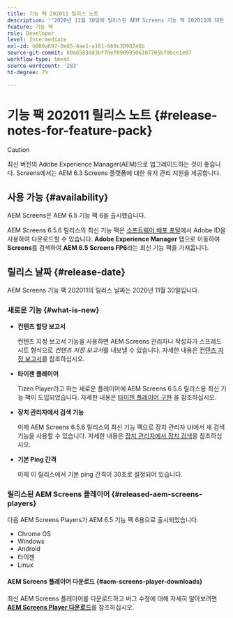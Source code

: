 ```yaml
---
title: 기능 팩 202011 릴리스 노트
description: '"2020년 11월 30일에 릴리스된 AEM Screens 기능 팩 202011에 대한 정보를 보려면 이 페이지를 따르십시오."'
feature: 기능 팩
role: Developer
level: Intermediate
exl-id: b080a697-0e65-4ae1-a161-669c3098246b
source-git-commit: 60a6583dd3bf79ef09099506107705bf0bce1e07
workflow-type: tm+mt
source-wordcount: '283'
ht-degree: 7%

---
```


# 기능 팩 202011 릴리스 노트 {#release-notes-for-feature-pack}

>[!CAUTION]
>최신 버전의 Adobe Experience Manager(AEM)으로 업그레이드하는 것이 좋습니다. Screens에서는 AEM 6.3 Screens 플랫폼에 대한 유지 관리 지원을 제공합니다.

## 사용 가능 {#availability}

AEM Screens은 AEM 6.5 기능 팩 6을 출시했습니다.

AEM Screens 6.5.6 릴리스의 최신 기능 팩은 [소프트웨어 배포 포털](https://experience.adobe.com/#/downloads/content/software-distribution/en/aem.html)에서 Adobe ID을 사용하여 다운로드할 수 있습니다. **Adobe Experience Manager** 탭으로 이동하여 **Screens**&#x200B;를 검색하여 **AEM 6.5 Screens FP6**&#x200B;라는 최신 기능 팩을 가져옵니다.

## 릴리스 날짜 {#release-date}

AEM Screens 기능 팩 202011의 릴리스 날짜는 2020년 11월 30일입니다.

### 새로운 기능 {#what-is-new}

* **컨텐츠 할당 보고서**

   컨텐츠 지정 보고서 기능을 사용하면 AEM Screens 관리자나 작성자가 스프레드시트 형식으로 *컨텐츠 지정 보고서*를 내보낼 수 있습니다.
자세한 내용은 [컨텐츠 지정 보고서](/help/user-guide/content-assignment-report.md)를 참조하십시오.


* **타이젠 플레이어**

   Tizen Player라고 하는 새로운 플레이어에 AEM Screens 6.5.6 릴리스용 최신 기능 팩이 도입되었습니다.
자세한 내용은 [타이젠 플레이어 구현](/help/user-guide/tizen-player.md) 을 참조하십시오.

* **장치 관리자에서 검색 기능**

   이제 AEM Screens 6.5.6 릴리스의 최신 기능 팩으로 장치 관리자 UI에서 새 검색 기능을 사용할 수 있습니다.
자세한 내용은 [장치 관리자에서 장치 검색](/help/user-guide/device-registration.md#search-device)을 참조하십시오.

* **기본 Ping 간격**

   이제 이 릴리스에서 기본 ping 간격이 30초로 설정되어 있습니다.

### 릴리스된 AEM Screens 플레이어 {#released-aem-screens-players}

다음 AEM Screens Players가 AEM 6.5 기능 팩 6용으로 출시되었습니다.

* Chrome OS
* Windows
* Android
* 타이젠
* Linux

#### AEM Screens 플레이어 다운로드 {#aem-screens-player-downloads}

최신 AEM Screens 플레이어를 다운로드하고 버그 수정에 대해 자세히 알아보려면 **[AEM Screens Player 다운로드](https://download.macromedia.com/screens/index.html)**&#x200B;를 참조하십시오.
